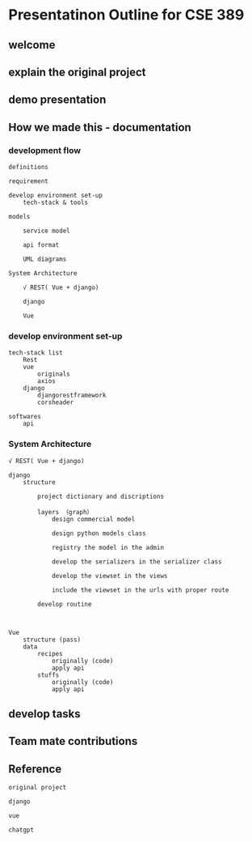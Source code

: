 # Presentatinon Outline for CSE 389

## welcome

## explain the original project

## demo presentation


## How we made this - documentation

### development flow

    definitions

    requirement

    develop environment set-up
        tech-stack & tools

    models

        service model

        api format

        UML diagrams

    System Architecture

        √ REST( Vue + django)
        
        django  

        Vue

### develop environment set-up

    tech-stack list
        Rest
        vue
            originals
            axios
        django
            djangorestframework
            corsheader
    
    softwares
        api
            

### System Architecture

    √ REST( Vue + django)
    
    django
        structure

            project dictionary and discriptions

            layers （graph）
                design commercial model

                design python models class

                registry the model in the admin

                develop the serializers in the serializer class

                develop the viewset in the views

                include the viewset in the urls with proper route

            develop routine
            
            

    Vue
        structure (pass)
        data
            recipes
                originally (code)
                apply api 
            stuffs
                originally (code)
                apply api

## develop tasks

## Team mate contributions

## Reference

    original project

    django

    vue

    chatgpt
            

